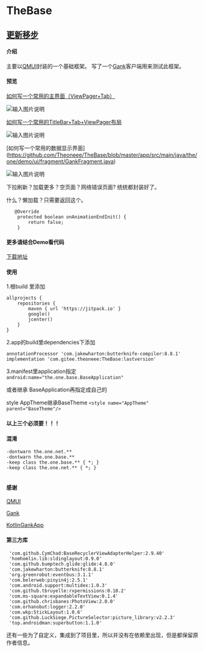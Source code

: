 # TheBase

## [更新移步](https://gitee.com/theoneee/TheBase)

#### 介绍
主要以[QMUI](https://github.com/Tencent/QMUI_Android)封装的一个基础框架。
写了一个[Gank](http://gank.io/)客户端用来测试此框架。

#### 预览

[如何写一个常用的主界面（ViewPager+Tab）](https://github.com/Theoneee/TheBase/blob/master/app/src/main/java/the/one/demo/ui/fragment/IndexFragment.java)

![输入图片说明](https://images.gitee.com/uploads/images/2019/0312/155654_b46fccb5_2286054.png "S90312-151521.png")


[如何写一个常用的TitleBar+Tab+ViewPager布局](https://github.com/Theoneee/TheBase/blob/master/app/src/main/java/the/one/demo/ui/fragment/CategoryFragment.java)

![输入图片说明](https://images.gitee.com/uploads/images/2019/0312/155709_cc65ed3d_2286054.png "S90312-151529.png")


[如何写一个常用的数据显示界面]
(https://github.com/Theoneee/TheBase/blob/master/app/src/main/java/the/one/demo/ui/fragment/GankFragment.java)

![输入图片说明](https://images.gitee.com/uploads/images/2019/0312/155923_cdb5f007_2286054.gif "99d6571a-1ce7-4f85-82bf-44dcda06c846.gif")


下拉刷新？加载更多？空页面？网络错误页面?  统统都封装好了。

什么？懒加载？只需要返回这个。

```
   @Override
    protected boolean onAnimationEndInit() {
        return false;
    }
```



#### 更多请结合Demo看代码
[下载地址](https://gitee.com/theoneee/TheBase/raw/master/app/release/app-release.apk)


#### 使用

1.根build 里添加

```
allprojects {
    repositories {
        maven { url 'https://jitpack.io' }
        google()
        jcenter()
    }
}
```
2.app的build里dependencies下添加
```
annotationProcessor 'com.jakewharton:butterknife-compiler:8.8.1'
implementation 'com.gitee.theoneee:TheBase:lastversion'
```
3.manifest里application指定  
```android:name="the.one.base.BaseApplication" ```

或者继承 BaseApplication再指定成自己的

style AppTheme继承BaseTheme
```<style name="AppTheme" parent="BaseTheme"/>```

#### 以上三个必须要！！！

#### 混淆

```
-dontwarn the.one.net.**
-dontwarn the.one.base.**
-keep class the.one.base.** { *; }
-keep class the.one.net.** { *; }


```

#### 感谢

[QMUI](https://github.com/Tencent/QMUI_Android)

[Gank](http://gank.io/)

[KotlinGankApp](https://github.com/JayGengi/KotlinGankApp)

#### 第三方库

```
 'com.github.CymChad:BaseRecyclerViewAdapterHelper:2.9.40'
 'homhomlin.lib:sldinglayout:0.9.0'
 'com.github.bumptech.glide:glide:4.8.0'
 'com.jakewharton:butterknife:8.8.1'
 'org.greenrobot:eventbus:3.1.1'
 'com.belerweb:pinyin4j:2.5.1'
 'com.android.support:multidex:1.0.3'
 'com.github.tbruyelle:rxpermissions:0.10.2'
 'com.ms-square:expandableTextView:0.1.4'
 'com.github.chrisbanes:PhotoView:2.0.0'
 'com.orhanobut:logger:2.2.0'
 'com.wkp:StickLayout:1.0.6'
 'com.github.LuckSiege.PictureSelector:picture_library:v2.2.3'
 'top.androidman:superbutton:1.1.0'
```

还有一些为了自定义，集成到了项目里，所以并没有在依赖里出现，但是都保留原作者信息。


